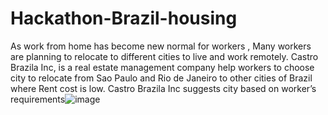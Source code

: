 # Hackathon-Brazil-housing
As work from home has become new normal for workers , Many workers are planning to relocate to different cities to live and work remotely.
Castro Brazila Inc, is a real estate management company help workers to choose city to relocate from Sao Paulo and Rio de Janeiro to other cities of Brazil where Rent cost is low.
Castro Brazila Inc suggests city based on worker’s requirements![image](https://github.com/Pooja1-NM/Hackathon-Brazil-housing/assets/141924181/94e8a4d6-827a-4045-a141-d83c4aef6b89)
